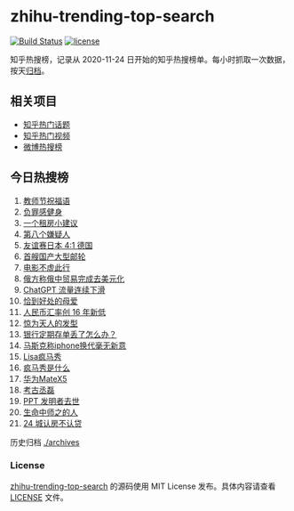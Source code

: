 # zhihu-trending-top-search

[![Build Status](https://github.com/justjavac/zhihu-trending-top-search/workflows/ci/badge.svg?branch=main)](https://github.com/justjavac/zhihu-trending-top-search/actions)
[![license](https://img.shields.io/github/license/justjavac/zhihu-trending-top-search)](https://github.com/justjavac/zhihu-trending-top-search/blob/main/LICENSE)

知乎热搜榜，记录从 2020-11-24 日开始的知乎热搜榜单。每小时抓取一次数据，按天[归档](./archives)。

## 相关项目

- [知乎热门话题](https://github.com/justjavac/zhihu-trending-hot-questions)
- [知乎热门视频](https://github.com/justjavac/zhihu-trending-hot-video)
- [微博热搜榜](https://github.com/justjavac/weibo-trending-hot-search)

## 今日热搜榜

<!-- BEGIN -->
<!-- 最后更新时间 Sun Sep 10 2023 23:05:57 GMT+0800 (China Standard Time) -->

1. [教师节祝福语](https://www.zhihu.com/search?q=%E6%95%99%E5%B8%88%E8%8A%82%E7%A5%9D%E7%A6%8F%E8%AF%AD)
1. [负罪感健身](https://www.zhihu.com/search?q=%E8%B4%9F%E7%BD%AA%E6%84%9F%E5%81%A5%E8%BA%AB)
1. [一个租房小建议](https://www.zhihu.com/search?q=%E4%B8%80%E4%B8%AA%E7%A7%9F%E6%88%BF%E5%B0%8F%E5%BB%BA%E8%AE%AE)
1. [第八个嫌疑人](https://www.zhihu.com/search?q=%E7%AC%AC%E5%85%AB%E4%B8%AA%E5%AB%8C%E7%96%91%E4%BA%BA)
1. [友谊赛日本 4:1 德国](https://www.zhihu.com/search?q=%E5%8F%8B%E8%B0%8A%E8%B5%9B%E6%97%A5%E6%9C%AC%204%3A1%20%E5%BE%B7%E5%9B%BD)
1. [首艘国产大型邮轮](https://www.zhihu.com/search?q=%E9%A6%96%E8%89%98%E5%9B%BD%E4%BA%A7%E5%A4%A7%E5%9E%8B%E9%82%AE%E8%BD%AE)
1. [电影不虚此行](https://www.zhihu.com/search?q=%E7%94%B5%E5%BD%B1%E4%B8%8D%E8%99%9A%E6%AD%A4%E8%A1%8C)
1. [俄方称俄中贸易完成去美元化](https://www.zhihu.com/search?q=%E4%BF%84%E6%96%B9%E7%A7%B0%E4%BF%84%E4%B8%AD%E8%B4%B8%E6%98%93%E5%AE%8C%E6%88%90%E5%8E%BB%E7%BE%8E%E5%85%83%E5%8C%96)
1. [ChatGPT 流量连续下滑](https://www.zhihu.com/search?q=ChatGPT%20%E6%B5%81%E9%87%8F%E8%BF%9E%E7%BB%AD%E4%B8%8B%E6%BB%91)
1. [恰到好处的母爱](https://www.zhihu.com/search?q=%E6%81%B0%E5%88%B0%E5%A5%BD%E5%A4%84%E7%9A%84%E6%AF%8D%E7%88%B1)
1. [人民币汇率创 16 年新低](https://www.zhihu.com/search?q=%E4%BA%BA%E6%B0%91%E5%B8%81%E6%B1%87%E7%8E%87%E5%88%9B%2016%20%E5%B9%B4%E6%96%B0%E4%BD%8E%20)
1. [惊为天人的发型](https://www.zhihu.com/search?q=%E6%83%8A%E4%B8%BA%E5%A4%A9%E4%BA%BA%E7%9A%84%E5%8F%91%E5%9E%8B)
1. [银行定期存单丢了怎么办？](https://www.zhihu.com/search?q=%E9%93%B6%E8%A1%8C%E5%AE%9A%E6%9C%9F%E5%AD%98%E5%8D%95%E4%B8%A2%E4%BA%86%E6%80%8E%E4%B9%88%E5%8A%9E%EF%BC%9F)
1. [马斯克称iphone换代毫无新意](https://www.zhihu.com/search?q=%E9%A9%AC%E6%96%AF%E5%85%8B%E7%A7%B0iphone%E6%8D%A2%E4%BB%A3%E6%AF%AB%E6%97%A0%E6%96%B0%E6%84%8F)
1. [Lisa疯马秀](https://www.zhihu.com/search?q=Lisa%E7%96%AF%E9%A9%AC%E7%A7%80)
1. [疯马秀是什么](https://www.zhihu.com/search?q=%E7%96%AF%E9%A9%AC%E7%A7%80%E6%98%AF%E4%BB%80%E4%B9%88)
1. [华为MateX5](https://www.zhihu.com/search?q=%E5%8D%8E%E4%B8%BAMateX5)
1. [考古丞磊](https://www.zhihu.com/search?q=%E8%80%83%E5%8F%A4%E4%B8%9E%E7%A3%8A)
1. [PPT 发明者去世](https://www.zhihu.com/search?q=PPT%20%E5%8F%91%E6%98%8E%E8%80%85%E5%8E%BB%E4%B8%96)
1. [生命中师之的人](https://www.zhihu.com/search?q=%E7%94%9F%E5%91%BD%E4%B8%AD%E5%B8%88%E4%B9%8B%E7%9A%84%E4%BA%BA)
1. [24 城认房不认贷](https://www.zhihu.com/search?q=24%20%E5%9F%8E%E8%AE%A4%E6%88%BF%E4%B8%8D%E8%AE%A4%E8%B4%B7)

<!-- END -->

历史归档 [./archives](./archives)

### License

[zhihu-trending-top-search](https://github.com/justjavac/zhihu-trending-top-search) 的源码使用 MIT License
发布。具体内容请查看 [LICENSE](./LICENSE) 文件。
